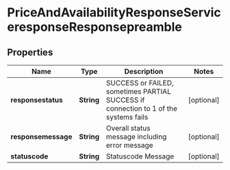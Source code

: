 

# PriceAndAvailabilityResponseServiceresponseResponsepreamble


## Properties

| Name | Type | Description | Notes |
|------------ | ------------- | ------------- | -------------|
|**responsestatus** | **String** | SUCCESS or FAILED, sometimes PARTIAL SUCCESS if connection to 1 of the systems fails |  [optional] |
|**responsemessage** | **String** | Overall status message including error message |  [optional] |
|**statuscode** | **String** | Statuscode Message |  [optional] |



